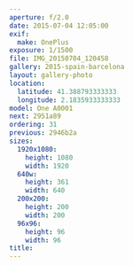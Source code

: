```yaml
---
aperture: f/2.0
date: 2015-07-04 12:05:00
exif:
  make: OnePlus
exposure: 1/1500
file: IMG_20150704_120458
gallery: 2015-spain-barcelona
layout: gallery-photo
location:
  latitude: 41.388793333333
  longitude: 2.1835933333333
model: One A0001
next: 2951a89
ordering: 31
previous: 2946b2a
sizes:
  1920x1080:
    height: 1080
    width: 1920
  640w:
    height: 361
    width: 640
  200x200:
    height: 200
    width: 200
  96x96:
    height: 96
    width: 96
title: 
---
```

